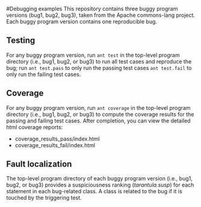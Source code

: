 #Debugging examples
This repository contains three buggy program versions (bug1, bug2, bug3), taken
from the Apache commons-lang project. Each buggy program version contains one
reproducible bug.

Testing
-------
For any buggy program version, run `ant test` in the top-level program directory
(i.e., bug1, bug2, or bug3) to run all test cases and reproduce the bug; run
`ant test.pass` to only run the passing test cases `ant test.fail` to only run
the failing test cases.

Coverage
--------
For any buggy program version, run `ant coverage` in the top-level program
directory (i.e., bug1, bug2, or bug3) to compute the coverage results for the
passing and failing test cases. After completion, you can view the detailed html
coverage reports:
- coverage_results_pass/index.html
- coverage_results_fail/index.html

Fault localization
------------------
The top-level program directory of each buggy program version (i.e., bug1, bug2,
or bug3) provides a suspiciousness ranking (*tarantula.susp*) for each statement
in each bug-related class. A class is related to the bug if it is touched by the
triggering test.
